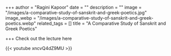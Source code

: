 +++
author = "Ragini Kapoor"
date = ""
description = ""
image = "/images/a-comparative-study-of-sanskrit-and-greek-poetics.jpg"
image_webp = "/images/a-comparative-study-of-sanskrit-and-greek-poetics.webp"
related_tags = []
title = "A Comparative Study of Sanskrit and Greek Poetics"

+++
Check out the lecture here

{{< youtube xncvQ4dZ9MU >}}